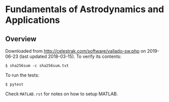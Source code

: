 # Fundamentals of Astrodynamics and Applications

## Overview

Downloaded from <http://celestrak.com/software/vallado-sw.php> on
2019-06-23 (last updated 2018-03-15). To verify its contents:

```
$ sha256sum -c sha256sum.txt
```

To run the tests:

```
$ pytest
```

Check `MATLAB.rst` for notes on how to setup MATLAB.
